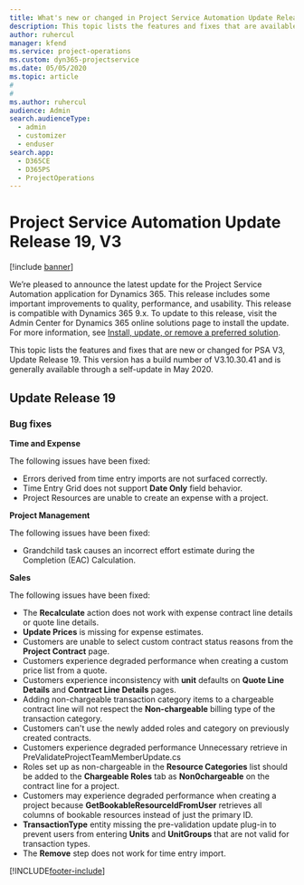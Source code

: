 ```yaml
---
title: What's new or changed in Project Service Automation Update Release 19, V3
description: This topic lists the features and fixes that are available in Project Service Automation Update Release 19, V3.
author: ruhercul
manager: kfend
ms.service: project-operations
ms.custom: dyn365-projectservice
ms.date: 05/05/2020
ms.topic: article
#
#
ms.author: ruhercul
audience: Admin
search.audienceType: 
  - admin
  - customizer
  - enduser
search.app: 
  - D365CE
  - D365PS
  - ProjectOperations
---
```


# Project Service Automation Update Release 19, V3

[!include [banner](../includes/psa-now-project-operations.md)]

We’re pleased to announce the latest update for the Project Service Automation application for Dynamics 365. This release includes some important improvements to quality, performance, and usability. This release is compatible with Dynamics 365 9.x. To update to this release, visit the Admin Center for Dynamics 365 online solutions page to install the update. For more information, see [Install, update, or remove a preferred solution](/power-platform/admin/install-remove-preferred-solution).

This topic lists the features and fixes that are new or changed for PSA V3, Update Release 19. This version has a build number of V3.10.30.41 and is generally available through a self-update in May 2020.

## Update Release 19

### Bug fixes

**Time and Expense**

The following issues have been fixed: 

- Errors derived from time entry imports are not surfaced correctly.
- Time Entry Grid does not support **Date Only** field behavior.
- Project Resources are unable to create an expense with a project.

**Project Management**

The following issues have been fixed: 

-  Grandchild task causes an incorrect effort estimate during the Completion (EAC) Calculation.

**Sales**

The following issues have been fixed: 

- The **Recalculate** action does not work with expense contract line details or quote line details.
- **Update Prices** is missing for expense estimates.
-  Customers are unable to select custom contract status reasons from the **Project Contract** page.
- Customers experience degraded performance when creating a custom price list from a quote.
- Customers experience inconsistency with **unit** defaults on **Quote Line Details** and **Contract Line Details** pages.
- Adding non-chargeable transaction category items to a chargeable contract line will not respect the **Non-chargeable** billing type of the transaction category.
- Customers can't use the newly added roles and category on previously created contracts.
- Customers experience degraded performance Unnecessary retrieve in PreValidateProjectTeamMemberUpdate.cs
- Roles set up as non-chargeable in the **Resource Categories** list should be added to the **Chargeable Roles** tab as **Non0chargeable** on the contract line for a project.
- Customers may experience degraded performance when creating a project because **GetBookableResourceIdFromUser** retrieves all columns of bookable resources instead of just the primary ID.
- **TransactionType** entity missing the pre-validation update plug-in to prevent users from entering **Units** and **UnitGroups** that are not valid for transaction types.
- The **Remove** step does not work for time entry import.


[!INCLUDE[footer-include](../includes/footer-banner.md)]